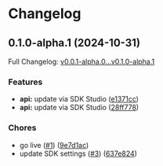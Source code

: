 # Changelog

## 0.1.0-alpha.1 (2024-10-31)

Full Changelog: [v0.0.1-alpha.0...v0.1.0-alpha.1](https://github.com/sentdm/sent-node/compare/v0.0.1-alpha.0...v0.1.0-alpha.1)

### Features

* **api:** update via SDK Studio ([e1371cc](https://github.com/sentdm/sent-node/commit/e1371cc5662176feb85abd05b4a2a37e3aaa0960))
* **api:** update via SDK Studio ([28ff778](https://github.com/sentdm/sent-node/commit/28ff77860ad89c13f096c3c3d2007dce1f9bac65))


### Chores

* go live ([#1](https://github.com/sentdm/sent-node/issues/1)) ([9e7d1ac](https://github.com/sentdm/sent-node/commit/9e7d1ac28875aca0edda778691dfb9657669603c))
* update SDK settings ([#3](https://github.com/sentdm/sent-node/issues/3)) ([637e824](https://github.com/sentdm/sent-node/commit/637e82433f081d79e7d8172aa8901731eec5a050))

